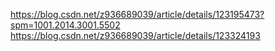 https://blog.csdn.net/z936689039/article/details/123195473?spm=1001.2014.3001.5502
https://blog.csdn.net/z936689039/article/details/123324193
